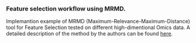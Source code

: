 
### Feature selection workflow using MRMD.

Implemantion example of MRMD (Maximum-Relevance-Maximum-Distance) tool for Feature Selection tested on different high-dimentional Omics data. A detailed description of the method by the authors can be found [here](http://lab.malab.cn/soft/MRMD/index_en.html).
